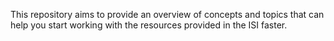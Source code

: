 This repository aims to provide an overview of concepts and topics that can help you start working with the resources provided in the ISI faster.